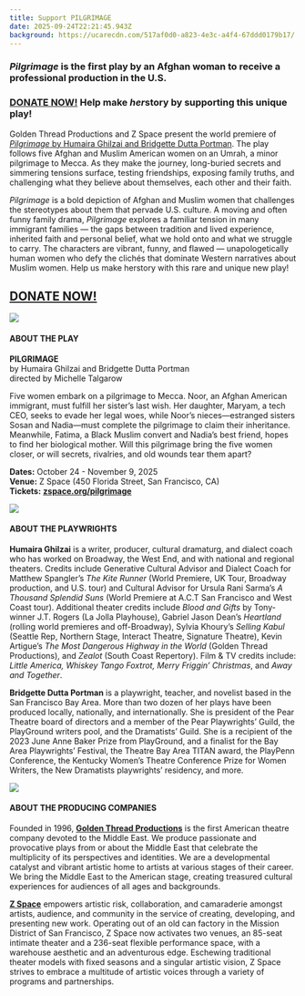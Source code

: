 ```yaml
---
title: Support PILGRIMAGE
date: 2025-09-24T22:21:45.943Z
background: https://ucarecdn.com/517af0d0-a823-4e3c-a4f4-67ddd0179b17/
---
```

### *Pilgrimage* is the first play by an Afghan woman to receive a professional production in the U.S.

### [DONATE NOW!](https://goldenthread.my.salesforce-sites.com/donate/?dfId=a0n3Z00000tn4RsQAI) Help make *her*story by supporting this unique play!

Golden Thread Productions and Z Space present the world premiere of [*Pilgrimage* by Humaira Ghilzai and Bridgette Dutta Portman](https://goldenthread.org/productions/pilgrimage/). The play follows five Afghan and Muslim American women on an Umrah, a minor pilgrimage to Mecca. As they make the journey, long-buried secrets and simmering tensions surface, testing friendships, exposing family truths, and challenging what they believe about themselves, each other and their faith.

*P﻿ilgrimage* is a bold depiction of Afghan and Muslim women that challenges the stereotypes about them that pervade U.S. culture. A moving and often funny family drama, *P﻿ilgrimage* explores a familiar tension in many immigrant families — the gaps between tradition and lived experience, inherited faith and personal belief, what we hold onto and what we struggle to carry. The characters are vibrant, funny, and flawed — unapologetically human women who defy the clichés that dominate Western narratives about Muslim women.
Help us make herstory with this rare and unique new play!

## **[D﻿ONATE NOW!](https://goldenthread.my.salesforce-sites.com/donate/?dfId=a0n3Z00000tn4RsQAI)**

![](https://ucarecdn.com/e896c7f6-d435-4d39-b7e4-00c185c5398b/)

#### **ABOUT THE PLAY**

**PILGRIMAGE**\
b﻿y Humaira Ghilzai and Bridgette Dutta Portman\
d﻿irected by Michelle Talgarow

Five women embark on a pilgrimage to Mecca. Noor, an Afghan American immigrant, must fulfill her sister’s last wish. Her daughter, Maryam, a tech CEO, seeks to evade her legal woes, while Noor’s nieces—estranged sisters Sosan and Nadia—must complete the pilgrimage to claim their inheritance. Meanwhile, Fatima, a Black Muslim convert and Nadia’s best friend, hopes to find her biological mother. Will this pilgrimage bring the five women closer, or will secrets, rivalries, and old wounds tear them apart?

**Dates:** October 24 - November 9, 2025\
**Venue:** Z Space (450 Florida Street, San Francisco, CA)\
**Tickets:** **[zspace.org/pilgrimage](https://www.zspace.org/pilgrimage)**

![](https://ucarecdn.com/01cc0a03-8890-4ea6-aa99-2351f9fb5e57/)

#### **ABOUT THE PLAYWRIGHTS**

**Humaira Ghilzai** is a writer, producer, cultural dramaturg, and dialect coach who has worked on Broadway, the West End, and with national and regional theaters. Credits include Generative Cultural Advisor and Dialect Coach for Matthew Spangler’s *The Kite Runner* (World Premiere, UK Tour, Broadway production, and U.S. tour) and Cultural Advisor for Ursula Rani Sarma’s *A Thousand Splendid Suns* (World Premiere at A.C.T San Francisco and West Coast tour). Additional theater credits include *Blood and Gifts* by Tony-winner J.T. Rogers (La Jolla Playhouse), Gabriel Jason Dean’s *Heartland* (rolling world premieres and off-Broadway), Sylvia Khoury’s *Selling Kabul* (Seattle Rep, Northern Stage, Interact Theatre, Signature Theatre), Kevin Artigue’s *The Most Dangerous Highway in the World* (Golden Thread Productions), and *Zealot* (South Coast Repertory). Film & TV credits include: *Little America, Whiskey Tango Foxtrot, Merry Friggin’ Christmas*, and *Away and Together*.

**Bridgette Dutta Portman** is a playwright, teacher, and novelist based in the San Francisco Bay Area. More than two dozen of her plays have been produced locally, nationally, and internationally. She is president of the Pear Theatre board of directors and a member of the Pear Playwrights’ Guild, the PlayGround writers pool, and the Dramatists’ Guild. She is a recipient of the 2023 June Anne Baker Prize from PlayGround, and a finalist for the Bay Area Playwrights’ Festival, the Theatre Bay Area TITAN award, the PlayPenn Conference, the Kentucky Women’s Theatre Conference Prize for Women Writers, the New Dramatists playwrights’ residency, and more.

![](https://ucarecdn.com/f0805942-d6ff-49a3-9841-25190cbd650e/)

#### **ABOUT THE PRODUCING COMPANIES**

Founded in 1996, **[Golden Thread Productions](HTTPS://WWW.GOLDENTHREAD.ORG)** is the first American theatre company devoted to the Middle East. We produce passionate and provocative plays from or about the Middle East that celebrate the multiplicity of its perspectives and identities. We are a developmental catalyst and vibrant artistic home to artists at various stages of their career. We bring the Middle East to the American stage, creating treasured cultural experiences for audiences of all ages and backgrounds.

**[Z Space](HTTPS://WWW.ZSPACE.ORG)** empowers artistic risk, collaboration, and camaraderie amongst artists, audience, and community in the service of creating, developing, and presenting new work. Operating out of an old can factory in the Mission District of San Francisco, Z Space now activates two venues, an 85-seat intimate theater and a 236-seat flexible performance space, with a warehouse aesthetic and an adventurous edge. Eschewing traditional theater models with fixed seasons and a singular artistic vision, Z Space strives to embrace a multitude of artistic voices through a variety of programs and partnerships.